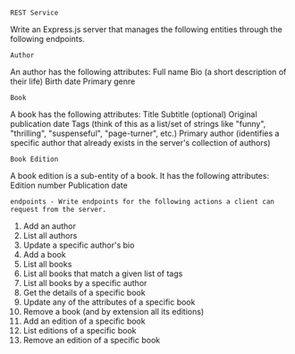    REST Service
Write an Express.js server that manages the following entities through the following endpoints.


    Author
An author has the following attributes:
    Full name
    Bio (a short description of their life)
    Birth date
    Primary genre
    
    Book
A book has the following attributes:
    Title
    Subtitle (optional)
    Original publication date
    Tags (think of this as a list/set of strings like "funny", "thrilling", "suspenseful", "page-turner", etc.)
    Primary author (identifies a specific author that already exists in the server's collection of authors)

    Book Edition
A book edition is a sub-entity of a book. It has the following attributes:
    Edition number
    Publication date


    endpoints - Write endpoints for the following actions a client can request from the server.
1. Add an author
2. List all authors
3. Update a specific author's bio
4. Add a book
5. List all books
6. List all books that match a given list of tags
7. List all books by a specific author
8. Get the details of a specific book
9. Update any of the attributes of a specific book
10. Remove a book (and by extension all its editions)
11. Add an edition of a specific book
12. List editions of a specific book
13. Remove an edition of a specific book
